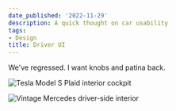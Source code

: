 ```yaml
---
date_published: '2022-11-29'
description: A quick thought on car usability
tags:
- Design
title: Driver UI
---
```


We've regressed. I want knobs and patina back.

![Tesla Model S Plaid interior cockpit](https://guzchhprwtwnbpvtcnhj.supabase.co/storage/v1/object/public/web-images/2021-Tesla-Model-S-Plaid-Offsite-2.webp?t=2022-11-29T03%3A03%3A59.177Z)

![Vintage Mercedes driver-side interior](https://guzchhprwtwnbpvtcnhj.supabase.co/storage/v1/object/public/web-images/okan-simsek-mf-yellow-2.jpg?t=2022-11-29T03%3A04%3A18.844Z)